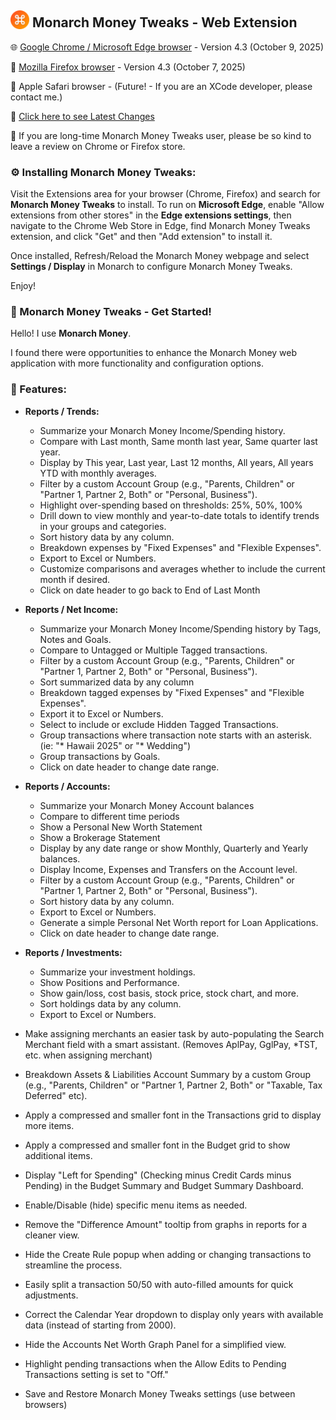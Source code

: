 ## <img src="/images/mt_icon128.png" style="margin-bottom:-3px; width:30px; height: 30px;"/> Monarch Money Tweaks - Web Extension 

🌐  [Google Chrome / Microsoft Edge browser](https://chromewebstore.google.com/detail/monarch-money-tweaks/bjfcejklblacnehdgcjjlnejbdjlnohn) - Version 4.3 (October 9, 2025)

🦊  [Mozilla Firefox browser](https://addons.mozilla.org/en-US/firefox/addon/monarch-money-tweaks/) - Version 4.3 (October 7, 2025)

🍏  Apple Safari browser - (Future! - If you are an XCode developer, please contact me.)

🔖 [Click here to see Latest Changes](https://github.com/RobertParesi/Monarch-Money-Tweaks/blob/main/CHANGELOG.md)

🙏  If you are long-time Monarch Money Tweaks user, please be so kind to leave a review on Chrome or Firefox store. 


### ⚙️ Installing Monarch Money Tweaks:

Visit the Extensions area for your browser (Chrome, Firefox) and search for **Monarch Money Tweaks** to install. To run on **Microsoft Edge**, enable "Allow extensions from other stores" in the **Edge extensions settings**, then navigate to the Chrome Web Store in Edge, find Monarch Money Tweaks extension, and click "Get" and then "Add extension" to install it.

Once installed, Refresh/Reload the Monarch Money webpage and select **Settings / Display** in Monarch to configure Monarch Money Tweaks.

Enjoy!

### 🚀 Monarch Money Tweaks - Get Started! 

Hello!  I use **Monarch Money**.  

I found there were opportunities to enhance the Monarch Money web application with more functionality and configuration options.

### 🌟 Features:

* **Reports / Trends:**
    - Summarize your Monarch Money Income/Spending history.
    - Compare with Last month, Same month last year, Same quarter last year.
    - Display by This year, Last year, Last 12 months, All years, All years YTD with monthly averages.
    - Filter by a custom Account Group (e.g., "Parents, Children" or "Partner 1, Partner 2, Both" or "Personal, Business").
    - Highlight over-spending based on thresholds: 25%, 50%, 100%
    - Drill down to view monthly and year-to-date totals to identify trends in your groups and categories.
    - Sort history data by any column.
    - Breakdown expenses by "Fixed Expenses" and "Flexible Expenses".
    - Export to Excel or Numbers.
    - Customize comparisons and averages whether to include the current month if desired.
    - Click on date header to go back to End of Last Month
 
* **Reports / Net Income:**
     - Summarize your Monarch Money Income/Spending history by Tags, Notes and Goals.
     - Compare to Untagged or Multiple Tagged transactions.
     - Filter by a custom Account Group (e.g., "Parents, Children" or "Partner 1, Partner 2, Both" or "Personal, Business").
     - Sort summarized data by any column
     - Breakdown tagged expenses by "Fixed Expenses" and "Flexible Expenses".
     - Export it to Excel or Numbers.
     - Select to include or exclude Hidden Tagged Transactions.
     - Group transactions where transaction note starts with an asterisk. (ie: "* Hawaii 2025" or "* Wedding")
     - Group transactions by Goals.
     - Click on date header to change date range.

* **Reports / Accounts:**
     - Summarize your Monarch Money Account balances
     - Compare to different time periods
     - Show a Personal New Worth Statement
     - Show a Brokerage Statement
     - Display by any date range or show Monthly, Quarterly and Yearly balances.
     - Display Income, Expenses and Transfers on the Account level.
     - Filter by a custom Account Group (e.g., "Parents, Children" or "Partner 1, Partner 2, Both" or "Personal, Business").
     - Sort history data by any column.
     - Export to Excel or Numbers.
     - Generate a simple Personal Net Worth report for Loan Applications.
     - Click on date header to change date range.

* **Reports / Investments:**

    - Summarize your investment holdings.
    - Show Positions and Performance.
    - Show gain/loss, cost basis, stock price, stock chart, and more.
    - Sort holdings data by any column.
    - Export to Excel or Numbers.
             
* Make assigning merchants an easier task by auto-populating the Search Merchant field with a smart assistant. (Removes AplPay, GglPay, *TST, etc. when assigning merchant)
* Breakdown Assets & Liabilities Account Summary by a custom Group (e.g., "Parents, Children" or "Partner 1, Partner 2, Both" or "Taxable, Tax Deferred" etc).
* Apply a compressed and smaller font in the Transactions grid to display more items.
* Apply a compressed and smaller font in the Budget grid to show additional items.
* Display "Left for Spending" (Checking minus Credit Cards minus Pending) in the Budget Summary and Budget Summary Dashboard.
* Enable/Disable (hide) specific menu items as needed.
* Remove the "Difference Amount" tooltip from graphs in reports for a cleaner view.
* Hide the Create Rule popup when adding or changing transactions to streamline the process.
* Easily split a transaction 50/50 with auto-filled amounts for quick adjustments.
* Correct the Calendar Year dropdown to display only years with available data (instead of starting from 2000).
* Hide the Accounts Net Worth Graph Panel for a simplified view.
* Highlight pending transactions when the Allow Edits to Pending Transactions setting is set to "Off."
* Save and Restore Monarch Money Tweaks settings (use between browsers)

